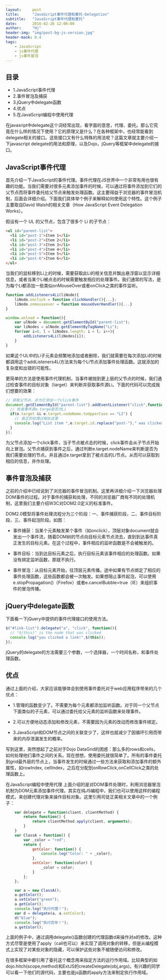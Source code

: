 ```yaml
---
layout:     post
title:      "JavaScript事件代理和委托-Delegation"
subtitle:   "JavaScript事件代理和委托"
date:       2016-02-26 12:00:00
author:     "Hj"
header-img: "img/post-bg-js-version.jpg"
header-mask: 0.4
tags:
    - JavaScript
    - js事件代理
    - js事件冒泡
---
```


## 目录
- 1.JavaScript事件代理
- 2.事件冒泡及捕获
- 3.jQuery中delegate函数
- 4.优点
- 5.在JavaScript编程中使用代理

在javasript中delegate这个词经常出现，看字面的意思，代理、委托。那么它究竟在什么样的情况下使用？它的原理又是什么？在各种框架中，也经常能看到delegate相关的接口。这些接口又有什么特殊的用法呢？这篇文章就主要介绍一下javascript delegate的用法和原理，以及Dojo，jQuery等框架中delegate的接口。

## JavaScript事件代理

首先介绍一下JavaScript的事件代理。事件代理在JS世界中一个非常有用也很有趣的功能。当我们需要对很多元素添加事件的时候，可以通过将事件添加到它们的父节点而将事件委托给父节点来触发处理函数。这主要得益于浏览器的事件冒泡机制，后面会详细介绍。下面我们具体举个例子来解释如何使用这个特性。这个例子主要取自David Walsh的相关文章（How JavaScript Event Delegation Works）。

假设有一个 UL 的父节点，包含了很多个 Li 的子节点：

```html
<ul id="parent-list">
  <li id="post-1">Item 1</li>
  <li id="post-2">Item 2</li>
  <li id="post-3">Item 3</li>
  <li id="post-4">Item 4</li>
  <li id="post-5">Item 5</li>
  <li id="post-6">Item 6</li>
</ul>
```
当我们的鼠标移到Li上的时候，需要获取此Li的相关信息并飘出悬浮窗以显示详细信息，或者当某个Li被点击的时候需要触发相应的处理事件。我们通常的写法，是为每个Li都添加一些类似onMouseOver或者onClick之类的事件监听。

```javascript
function addListeners4Li(liNode){
    liNode.onclick = function clickHandler(){...};
    liNode.onmouseover = function mouseOverHandler(){...}
}

window.onload = function(){
    var ulNode = document.getElementById("parent-list");
    var liNodes = ulNode.getElementByTagName("Li");
    for(var i=0, l = liNodes.length; i < l; i++){
        addListeners4Li(liNodes[i]);
    }   
}
```
如果这个UL中的Li子元素会频繁地添加或者删除，我们就需要在每次添加Li的时候都调用这个addListeners4Li方法来为每个Li节点添加事件处理函数。这就添加的复杂度和出错的可能性。

更简单的方法是使用事件代理机制，当事件被抛到更上层的父节点的时候，我们通过检查事件的目标对象（target）来判断并获取事件源Li。下面的代码可以完成我们想要的效果：

```javascript
// 获取父节点，并为它添加一个click事件
document.getElementById("parent-list").addEventListener("click",function(e) {
  // 检查事件源e.targe是否为Li
  if(e.target && e.target.nodeName.toUpperCase == "LI") {
    // 真正的处理过程在这里
    console.log("List item ",e.target.id.replace("post-")," was clicked!");
  }
});
```
为父节点添加一个click事件，当子节点被点击的时候，click事件会从子节点开始向上冒泡。父节点捕获到事件之后，通过判断e.target.nodeName来判断是否为我们需要处理的节点。并且通过e.target拿到了被点击的Li节点。从而可以获取到相应的信息，并作处理。

## 事件冒泡及捕获
之前的介绍中已经说到了浏览器的事件冒泡机制。这里再详细介绍一下浏览器处理DOM事件的过程。对于事件的捕获和处理，不同的浏览器厂商有不同的处理机制，这里我们主要介绍W3C对DOM2.0定义的标准事件。

DOM2.0模型将事件处理流程分为三个阶段：一、事件捕获阶段，二、事件目标阶段，三、事件起泡阶段。如图：



- 事件捕获：当某个元素触发某个事件（如onclick），顶层对象document就会发出一个事件流，随着DOM树的节点向目标元素节点流去，直到到达事件真正发生的目标元素。在这个过程中，事件相应的监听函数是不会被触发的。

- 事件目标：当到达目标元素之后，执行目标元素该事件相应的处理函数。如果没有绑定监听函数，那就不执行。

- 事件冒泡：从目标元素开始，往顶层元素传播。途中如果有节点绑定了相应的事件处理函数，这些函数都会被一次触发。如果想阻止事件起泡，可以使用e.stopPropagation()（Firefox）或者e.cancelBubble=true（IE）来组织事件的冒泡传播。

## jQuery中delegate函数
下面看一下jQuery中提供的事件代理接口的使用方法。

```javascript
$("#link-list").delegate("a", "click", function(){
  // "$(this)" is the node that was clicked
  console.log("you clicked a link!",$(this));
});
```
jQuery的delegate的方法需要三个参数，一个选择器，一个时间名称，和事件处理函数。


## 优点
通过上面的介绍，大家应该能够体会到使用事件委托对于web应用程序带来的几个优点：

- 1.管理的函数变少了。不需要为每个元素都添加监听函数。对于同一个父节点下面类似的子元素，可以通过委托给父元素的监听函数来处理事件。

- 2.可以方便地动态添加和修改元素，不需要因为元素的改动而修改事件绑定。

- 3.JavaScript和DOM节点之间的关联变少了，这样也就减少了因循环引用而带来的内存泄漏发生的概率。

写到这里，突然想起了之前对于Dojo DataGrid的困惑：那么多的rows和cells，如何处理他们事件之间的关系。现在想想，使用委托就很简单了。所有的事件委托到grid最外层的节点上，当事件发生的时候通过一些方法来获取和添加事件的额外属性，如rowIndex, cellIndex，之后在分配到onRowClick,onCellClick之类的处理函数上。

在JavaScript编程中使用代理
上面介绍的是对DOM事件处理时，利用浏览器冒泡机制为DOM元素添加事件代理。其实在纯JS编程中，我们也可以使用这样的编程模式，来创建代理对象来操作目标对象。这里引用司徒正美相关文章中的一个例子：

```javascript
    var delegate = function(client, clientMethod) {
        return function() {
            return clientMethod.apply(client, arguments);
        }
    }
    var ClassA = function() {
        var _color = "red";
        return {
            getColor: function() {
                console.log("Color: " + _color);
            },
            setColor: function(color) {
                _color = color;
            }
        };
    };

    var a = new ClassA();
    a.getColor();
    a.setColor("green");
    a.getColor();
    console.log("执行代理！");
    var d = delegate(a, a.setColor);
    d("blue");
    console.log("执行完毕！");
    a.getColor();
```
上面的例子中，通过调用delegate()函数创建的代理函数d来操作对a的修改。这种方式尽管是使用了apply（call也可以）来实现了调用对象的转移，但是从编程模式上实现了对某些对象的隐藏，可以保护这些对象不被随便访问和修改。

在很多框架中都引用了委托这个概念用来指定方法的运行作用域。比较典型的如dojo.hitch(scope,method)和ExtJS的createDelegate(obj,args)。有兴趣的同学可以看一下他们的源代码，主要也是js函数的apply方法来制定执行作用域。